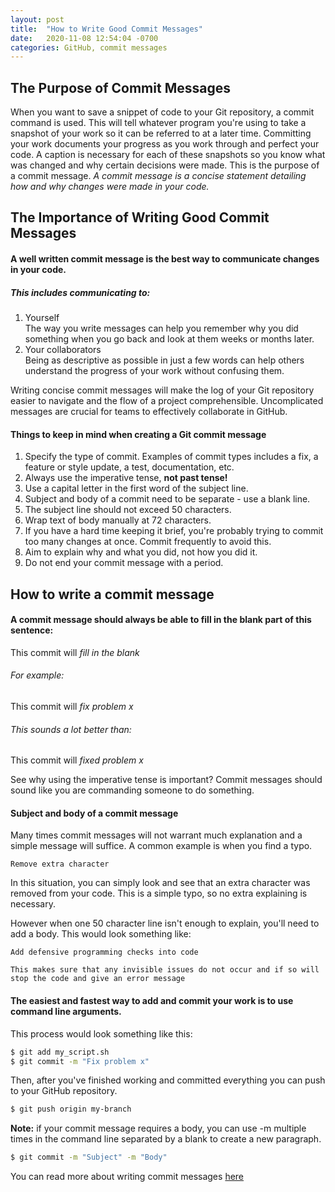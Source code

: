 ```yaml
---
layout: post
title:  "How to Write Good Commit Messages"
date:   2020-11-08 12:54:04 -0700
categories: GitHub, commit messages
---
```

## The Purpose of Commit Messages

When you want to save a snippet of code to your Git repository, a commit command is used. This will tell whatever program you're using to take a snapshot of your work so it can be referred to at a later time. Committing your work documents your progress as you work through and perfect your code. A caption is necessary for each of these snapshots so you know what was changed and why certain decisions were made. This is the purpose of a commit message. *A commit message is a concise statement detailing how and why changes were made in your code.*

## The Importance of Writing Good Commit Messages

#### A well written commit message is the best way to communicate changes in your code.

##### This includes communicating to:
  1. Yourself  
    The way you write messages can help you remember why you did something when you go back and look at them weeks or months later.
  2. Your collaborators  
    Being as descriptive as possible in just a few words can help others understand the progress of your work without confusing them.

Writing concise commit messages will make the log of your Git repository easier to navigate and the flow of a project comprehensible. Uncomplicated messages are crucial for teams to effectively collaborate in GitHub.

#### Things to keep in mind when creating a Git commit message
  1. Specify the type of commit. Examples of commit types includes a fix, a  feature or style update, a test, documentation, etc.
  2. Always use the imperative tense, **not past tense!**
  3. Use a capital letter in the first word of the subject line.
  4. Subject and body of a commit need to be separate - use a blank line.
  5. The subject line should not exceed 50 characters.
  6. Wrap text of body manually at 72 characters.
  7. If you have a hard time keeping it brief, you're probably trying to commit too many changes at once. Commit frequently to avoid this.
  8. Aim to explain why and what you did, not how you did it.
  9. Do not end your commit message with a period.

## How to write a commit message

#### A commit message should always be able to fill in the blank part of this sentence:
This commit will *fill in the blank*

###### For example:
This commit will *fix problem x*

###### This sounds a lot better than:

This commit will *fixed problem x*

See why using the imperative tense is important? Commit messages should sound like you are commanding someone to do something.

#### Subject and body of a commit message

Many times commit messages will not warrant much explanation and a simple message will suffice. A common example is when you find a typo.

```
Remove extra character
```
In this situation, you can simply look and see that an extra character was removed from your code. This is a simple typo, so no extra explaining is necessary.

However when one 50 character line isn't enough to explain, you'll need to add a body. This would look something like:

```
Add defensive programming checks into code

This makes sure that any invisible issues do not occur and if so will stop the code and give an error message
```
#### The easiest and fastest way to add and commit your work is to use command line arguments.

  This process would look something like this:
  ```bash
  $ git add my_script.sh
  $ git commit -m "Fix problem x"
  ```
  Then, after you've finished working and committed everything you can push to your GitHub repository.

  ```bash
  $ git push origin my-branch
  ```
  **Note:** if your commit message requires a body, you can use -m multiple times in the command line separated by a blank to create a new paragraph.

  ```bash
  $ git commit -m "Subject" -m "Body"
  ```
You can read more about writing commit messages [here](https://chris.beams.io/posts/git-commit/)
